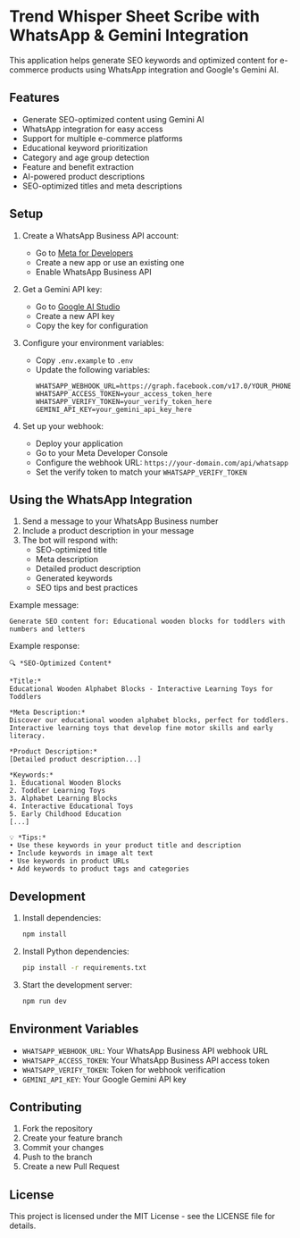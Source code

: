 # Trend Whisper Sheet Scribe with WhatsApp & Gemini Integration

This application helps generate SEO keywords and optimized content for e-commerce products using WhatsApp integration and Google's Gemini AI.

## Features

- Generate SEO-optimized content using Gemini AI
- WhatsApp integration for easy access
- Support for multiple e-commerce platforms
- Educational keyword prioritization
- Category and age group detection
- Feature and benefit extraction
- AI-powered product descriptions
- SEO-optimized titles and meta descriptions

## Setup

1. Create a WhatsApp Business API account:
   - Go to [Meta for Developers](https://developers.facebook.com/)
   - Create a new app or use an existing one
   - Enable WhatsApp Business API

2. Get a Gemini API key:
   - Go to [Google AI Studio](https://makersuite.google.com/app/apikey)
   - Create a new API key
   - Copy the key for configuration

3. Configure your environment variables:
   - Copy `.env.example` to `.env`
   - Update the following variables:
     ```
     WHATSAPP_WEBHOOK_URL=https://graph.facebook.com/v17.0/YOUR_PHONE_NUMBER_ID/messages
     WHATSAPP_ACCESS_TOKEN=your_access_token_here
     WHATSAPP_VERIFY_TOKEN=your_verify_token_here
     GEMINI_API_KEY=your_gemini_api_key_here
     ```

4. Set up your webhook:
   - Deploy your application
   - Go to your Meta Developer Console
   - Configure the webhook URL: `https://your-domain.com/api/whatsapp`
   - Set the verify token to match your `WHATSAPP_VERIFY_TOKEN`

## Using the WhatsApp Integration

1. Send a message to your WhatsApp Business number
2. Include a product description in your message
3. The bot will respond with:
   - SEO-optimized title
   - Meta description
   - Detailed product description
   - Generated keywords
   - SEO tips and best practices

Example message:
```
Generate SEO content for: Educational wooden blocks for toddlers with numbers and letters
```

Example response:
```
🔍 *SEO-Optimized Content*

*Title:*
Educational Wooden Alphabet Blocks - Interactive Learning Toys for Toddlers

*Meta Description:*
Discover our educational wooden alphabet blocks, perfect for toddlers. Interactive learning toys that develop fine motor skills and early literacy.

*Product Description:*
[Detailed product description...]

*Keywords:*
1. Educational Wooden Blocks
2. Toddler Learning Toys
3. Alphabet Learning Blocks
4. Interactive Educational Toys
5. Early Childhood Education
[...]

💡 *Tips:*
• Use these keywords in your product title and description
• Include keywords in image alt text
• Use keywords in product URLs
• Add keywords to product tags and categories
```

## Development

1. Install dependencies:
   ```bash
   npm install
   ```

2. Install Python dependencies:
   ```bash
   pip install -r requirements.txt
   ```

3. Start the development server:
   ```bash
   npm run dev
   ```

## Environment Variables

- `WHATSAPP_WEBHOOK_URL`: Your WhatsApp Business API webhook URL
- `WHATSAPP_ACCESS_TOKEN`: Your WhatsApp Business API access token
- `WHATSAPP_VERIFY_TOKEN`: Token for webhook verification
- `GEMINI_API_KEY`: Your Google Gemini API key

## Contributing

1. Fork the repository
2. Create your feature branch
3. Commit your changes
4. Push to the branch
5. Create a new Pull Request

## License

This project is licensed under the MIT License - see the LICENSE file for details.
